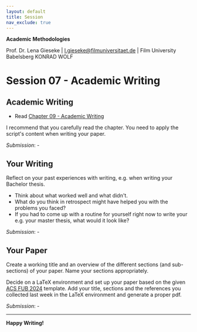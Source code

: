 ```yaml
---
layout: default
title: Session
nav_exclude: true
---
```



**Academic Methodologies**
  
Prof. Dr. Lena Gieseke \| l.gieseke@filmuniversitaet.de \| Film University Babelsberg KONRAD WOLF


# Session 07 -  Academic Writing


## Academic Writing

* Read [Chapter 09 - Academic Writing](../../02_scripts/am_09_writing_script.md)

I recommend that you carefully read the chapter. You need to apply the script's content when writing your paper.

*Submission*: -

## Your Writing

Reflect on your past experiences with writing, e.g. when writing your Bachelor thesis. 

* Think about what worked well and what didn't.
* What do you think in retrospect might have helped you with the problems you faced?
* If you had to come up with a routine for yourself right now to write your e.g. your master thesis, what would it look like?

*Submission*: -


## Your Paper

Create a working title and an overview of the different sections (and sub-sections) of your paper. Name your sections appropriately. 

Decide on a LaTeX environment and set up your paper based on the given [ACS FUB 2024](../00_paper/acsfubPublStyle_2024.zip) template. Add your title, sections and the references you collected last week in the LaTeX environment and generate a proper pdf.

*Submission*: -


---

**Happy Writing!**

